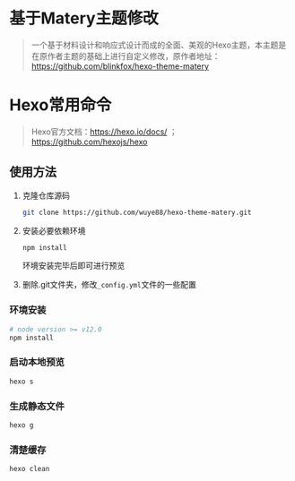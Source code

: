 # 基于Matery主题修改

> 一个基于材料设计和响应式设计而成的全面、美观的Hexo主题，本主题是在原作者主题的基础上进行自定义修改，原作者地址：<https://github.com/blinkfox/hexo-theme-matery>

# Hexo常用命令

> Hexo官方文档：https://hexo.io/docs/  ；https://github.com/hexojs/hexo

## 使用方法

1. 克隆仓库源码

   ```bash
   git clone https://github.com/wuye88/hexo-theme-matery.git
   ```

2. 安装必要依赖环境

   ```bash
   npm install
   ```

   环境安装完毕后即可进行预览

3. 删除.git文件夹，修改`_config.yml`文件的一些配置

### 环境安装

```bash
# node version >= v12.0
npm install
```

### 启动本地预览

```bash
hexo s
```

### 生成静态文件

```bash
hexo g
```

### 清楚缓存

```bash
hexo clean
```
